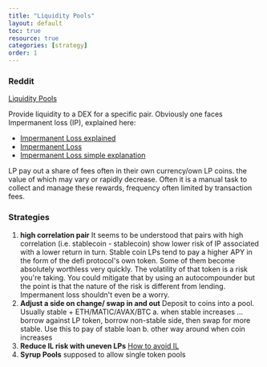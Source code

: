 ```yaml
---
title: "Liquidity Pools"
layout: default
toc: true
resource: true
categories: [strategy]
order: 1
---
```

### Reddit
[Liquidity Pools](https://www.reddit.com/r/CryptoCurrency/comments/mfk2oi/defi_explained_liquidity_pools/ "Source on  reddit")

Provide liquidity to a DEX for a specific pair. Obviously one faces Impermanent loss (IP), explained here:
* [Impermanent Loss explained](https://finematics.com/impermanent-loss-explained/)
* [Impermanent Loss](https://3commas.io/academy/articles/impermanent-loss-explained)
* [Impermanent Loss simple explanation](https://3commas.io/academy/articles/impermanent-loss-explained)

LP pay out a share of fees often in their own currency/own LP coins.  the value of which may vary or rapidly decrease. Often it is a manual task to collect and manage these rewards, frequency often limited by transaction fees.

###  Strategies
1. **high correlation pair**
It seems to be understood that pairs with high correlation (i.e. stablecoin - stablecoin) show lower risk of IP associated with a lower return in turn.
Stable coin LPs tend to pay a higher APY in the form of the defi protocol's own token. Some of them become absolutely worthless very quickly. The volatility of that token is a risk you're taking. You could mitigate that by using an autocompounder but the point is that the nature of the risk is different from lending. Impermanent loss shouldn't even be a worry.
2. **Adjust a side on change/ swap in and out**
Deposit to coins into a pool. Usually stable + ETH/MATIC/AVAX/BTC
    a. when stable increases … borrow against LP token, borrow non-stable side, then swap for more stable. Use this to pay of stable loan
    b. other way around when coin increases
3. **Reduce IL risk with uneven LPs**
  [How to avoid IL](https://newsletter.banklesshq.com/p/how-to-avoid-impermanent-loss)
4. **Syrup Pools**
    supposed to allow single token pools
